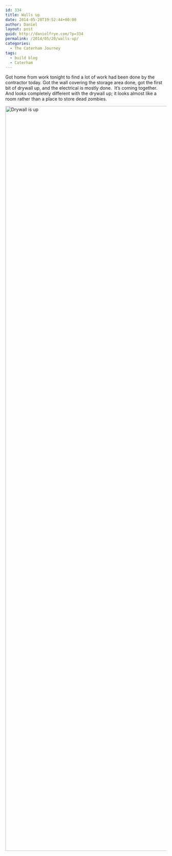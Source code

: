 ```yaml
---
id: 334
title: Walls up
date: 2014-05-20T19:52:44+00:00
author: Daniel
layout: post
guid: http://danielfrye.com/?p=334
permalink: /2014/05/20/walls-up/
categories:
  - The Caterham Journey
tags:
  - build blog
  - Caterham
---
```

Got home from work tonight to find a lot of work had been done by the contractor today. Got the wall covering the storage area done, got the first bit of drywall up, and the electrical is mostly done.  It&#8217;s coming together. And looks completely different with the drywall up; it looks almost like a room rather than a place to store dead zombies.

[<img loading="lazy" class="aligncenter size-full wp-image-395" src="http://danielfrye.com/wp-content/uploads/2014/05/20140519_205927.jpg" alt="Drywall is up" width="4128" height="2322" srcset="http://danielfrye.com/wp-content/uploads/2014/05/20140519_205927.jpg 4128w, http://danielfrye.com/wp-content/uploads/2014/05/20140519_205927-300x169.jpg 300w, http://danielfrye.com/wp-content/uploads/2014/05/20140519_205927-768x432.jpg 768w, http://danielfrye.com/wp-content/uploads/2014/05/20140519_205927-1024x576.jpg 1024w, http://danielfrye.com/wp-content/uploads/2014/05/20140519_205927-1200x675.jpg 1200w" sizes="(max-width: 4128px) 100vw, 4128px" />](http://danielfrye.com/wp-content/uploads/2014/05/20140519_205927.jpg)

&nbsp;